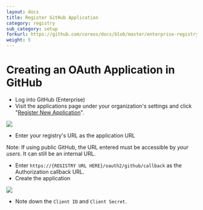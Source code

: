 ```yaml
---
layout: docs
title: Register GitHub Application
category: registry
sub_category: setup
forkurl: https://github.com/coreos/docs/blob/master/enterprise-registry/github-app/index.md
weight: 5
---
```


# Creating an OAuth Application in GitHub

- Log into GitHub (Enterprise)
- Visit the applications page under your organization's settings and click "<a href="https://github.com/settings/applications/new">Register New Application</a>".

<img src="{{site.url}}/docs/enterprise-registry/github-app/register-app.png" class="image-center"/>

- Enter your registry's URL as the application URL

Note: If using public GitHub, the URL entered must be accessible by *your users*. It can still be an internal URL.

- Enter `https://{REGISTRY URL HERE}/oauth2/github/callback` as the Authorization callback URL.
- Create the application

<img src="{{site.url}}/docs/enterprise-registry/github-app/view-app.png" class="image-center"/>

- Note down the `Client ID` and `Client Secret`.
